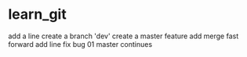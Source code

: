 # learn_git
add a line
create a branch 'dev'
create a master feature
add merge
fast forward
add line
fix bug 01
master continues
